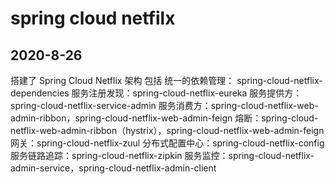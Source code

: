 # spring cloud netfilx

## 2020-8-26
  搭建了 Spring Cloud Netflix 架构
  包括 
  统一的依赖管理： spring-cloud-netflix-dependencies
  服务注册发现：spring-cloud-netflix-eureka
  服务提供方：spring-cloud-netflix-service-admin
  服务消费方：spring-cloud-netflix-web-admin-ribbon，spring-cloud-netflix-web-admin-feign
  熔断：spring-cloud-netflix-web-admin-ribbon（hystrix），spring-cloud-netflix-web-admin-feign
  网关：spring-cloud-netflix-zuul
  分布式配置中心：spring-cloud-netflix-config
  服务链路追踪：spring-cloud-netflix-zipkin
  服务监控：spring-cloud-netflix-admin-service，spring-cloud-netflix-admin-client

